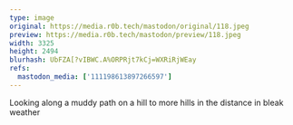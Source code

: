 ```yaml
---
type: image
original: https://media.r0b.tech/mastodon/original/118.jpeg
preview: https://media.r0b.tech/mastodon/preview/118.jpeg
width: 3325
height: 2494
blurhash: UbFZA[?vIBWC.A%ORPRjt7kCj=WXRiRjWEay
refs:
  mastodon_media: ['111198613897266597']
---
```


Looking along a muddy path on a hill to more hills in the distance in bleak weather
